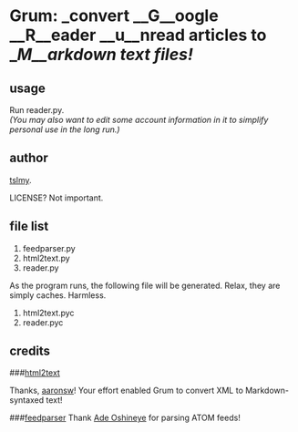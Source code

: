 Grum: _convert __G__oogle __R__eader __u__nread articles to __M__arkdown text files!_
=============

usage
------
Run reader.py.   
_(You may also want to edit some account information in it to simplify personal use in the long run.)_

author
------
[tslmy](http://tslmy.tk).

LICENSE? Not important.

file list
---------
1. feedparser.py2. html2text.py3. reader.py
As the program runs, the following file will be generated. Relax, they are simply caches. Harmless.
1. html2text.pyc
2. reader.pyc
credits
-------
###[html2text](https://github.com/aaronsw/html2text/)

Thanks, [aaronsw](https://github.com/aaronsw)! Your effort enabled Grum to convert XML to Markdown-syntaxed text!

###[feedparser](http://code.google.com/p/feedparser/)
Thank [Ade Oshineye](https://plus.google.com/105037104815911535953/posts) for parsing ATOM feeds!